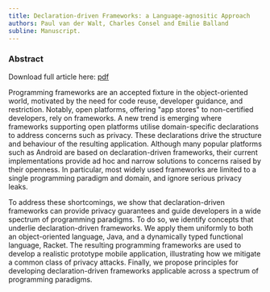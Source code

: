 ```yaml
---
title: Declaration-driven Frameworks: a Language-agnositic Approach
authors: Paul van der Walt, Charles Consel and Emilie Balland
subline: Manuscript.
---
```


### Abstract

Download full article here: [pdf](/pdf/progfw.pdf)


Programming frameworks are an accepted fixture in the
object-oriented world, motivated by the need for code reuse, developer
guidance, and restriction.  Notably, open platforms, offering "app
stores" to non-certified developers, rely on frameworks.  A new trend
is emerging where frameworks supporting open platforms utilise
domain-specific declarations to address concerns such as privacy. These
declarations drive the structure and behaviour of the resulting
application. Although many popular platforms such as Android are based
on declaration-driven frameworks, their current implementations provide ad hoc and narrow
solutions to concerns raised by their openness.  In particular, most
widely used frameworks are limited to a single programming paradigm and
domain, and ignore serious privacy leaks.

To address these shortcomings, we show that declaration-driven
frameworks can provide privacy guarantees and guide developers in a
wide spectrum of programming paradigms. To do so, we identify concepts
that underlie declaration-driven frameworks. We apply them uniformly
to both an object-oriented language, Java, and a dynamically typed
functional language, Racket. 
The resulting programming frameworks are used to develop a realistic
prototype mobile application, illustrating how we mitigate a common
class of privacy attacks. Finally, we propose principles for
developing declaration-driven frameworks applicable across a spectrum
of programming paradigms.
